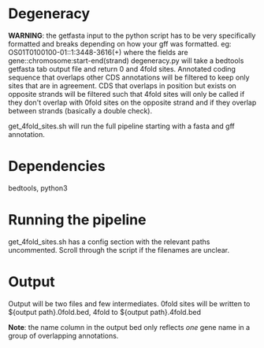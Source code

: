 # Degeneracy
__WARNING__: the getfasta input to the python script has to be very specifically formatted and breaks depending on how your gff was formatted. eg: OS01T0100100-01::1:3448-3616(+) where the fields are gene::chromosome:start-end(strand)
degeneracy.py will take a bedtools getfasta tab output file and return 0 and 4fold sites.
Annotated coding sequence that overlaps other CDS annotations will be filtered to keep only sites that are in agreement.
CDS that overlaps in position but exists on opposite strands will be filtered such that 4fold sites will only be called if they don't overlap with 0fold sites on the opposite strand and if they overlap between strands (basically a double check).

get_4fold_sites.sh will run the full pipeline starting with a fasta and gff annotation.

# Dependencies
bedtools, python3

# Running the pipeline

get_4fold_sites.sh has a config section with the relevant paths uncommented.
Scroll through the script if the filenames are unclear.

# Output

Output will be two files and few intermediates.
0fold sites will be written to ${output path}.0fold.bed, 4fold to ${output path}.4fold.bed

**Note**: the name column in the output bed only reflects *one* gene name in a group of overlapping annotations.
